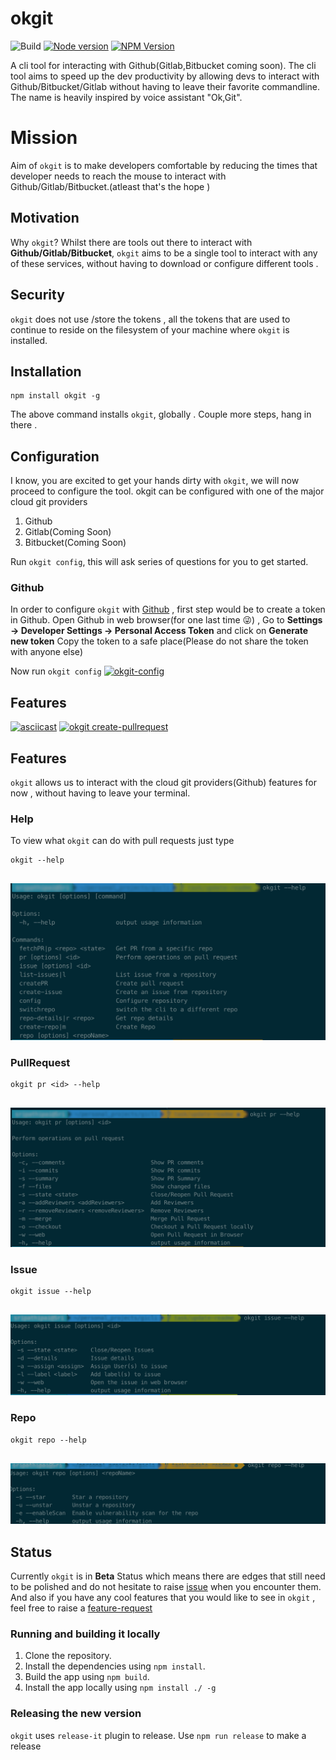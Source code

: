 # okgit

![Build](https://github.com/sri85/okgit/workflows/Node.js%20CI/badge.svg?branch=master) [![Node version](https://img.shields.io/node/v/okgit.svg?style=flat)](http://nodejs.org/download/) [![NPM Version](https://badge.fury.io/js/esta.svg?style=flat)](https://npmjs.org/package/okgit)

A cli tool for interacting with Github(Gitlab,Bitbucket coming soon). The cli tool aims to speed up the dev productivity by allowing devs to interact with Github/Bitbucket/Gitlab without having to leave their favorite commandline. The name is heavily inspired by voice assistant "Ok,Git".

# Mission 
Aim of `okgit` is to make developers comfortable by reducing the times that developer needs to reach the mouse to interact with Github/Gitlab/Bitbucket.(atleast that's the hope )

## Motivation
Why `okgit`?
Whilst there are tools out there to interact with **Github/Gitlab/Bitbucket**, `okgit` aims to be a single tool to interact with any of these services, without having to download or configure different tools .

## Security
`okgit` does not use /store the tokens , all the tokens that are used to continue to reside on the filesystem of your machine where `okgit` is installed.

## Installation
```
npm install okgit -g
```
The above command installs `okgit`, globally . Couple more steps, hang in there .

## Configuration
I know, you are excited to get your hands dirty with `okgit`, we will now proceed to configure the tool.
okgit can be configured with one of the major cloud git providers
1. Github
2. Gitlab(Coming Soon)
3. Bitbucket(Coming Soon)

Run `okgit config`, this will ask series of questions for you to get started.


### Github
In order to configure `okgit` with [Github](https://github.com/) , first step would be to create a token in Github.
Open Github in web browser(for one last time 😜) , Go to **Settings -> Developer Settings -> Personal Access Token** and click on
**Generate new token** Copy the token to a safe place(Please do not share the token with anyone else)

 Now run `okgit config`
 [![okgit-config](https://asciinema.org/a/8rsGr8p3LCGN7RlOVfMdroKOd.svg)](https://asciinema.org/a/8rsGr8p3LCGN7RlOVfMdroKOd)

## Features
[![asciicast](https://asciinema.org/a/StSI8hmTuKP20rR57aWPDchb4.svg)](https://asciinema.org/a/StSI8hmTuKP20rR57aWPDchb4) 
[![okgit create-pullrequest](https://asciinema.org/a/DTmeNPgxM75m7CriSxNhqPaxl.svg)](https://asciinema.org/a/DTmeNPgxM75m7CriSxNhqPaxl)


## Features
`okgit` allows us to interact with the cloud git providers(Github) features for now , without having to leave your terminal.
### Help
To view what ``okgit`` can do with pull requests just type 

````commandline
okgit --help
 
````
![Command Usage](./assets/okgit-help.png)
### PullRequest

````commandline
okgit pr <id> --help
 
````
![PR](./assets/okgit-pr.png)

### Issue

````commandline
okgit issue --help
 
````
![ISSUE](./assets/okgit-issue.png)

### Repo

````commandline
okgit repo --help
 
````
![Repo](./assets/okgit-repo.png)


## Status
Currently `okgit` is in **Beta** Status which means there are edges that still need to be polished and do not hesitate to raise [issue](https://github.com/sri85/okgit/issues/new) when you encounter them. And also if you have any cool features that you would like to see in `okgit` , feel free to raise a [feature-request](https://github.com/sri85/okgit/issues/new)

### Running and building it locally
1. Clone the repository.
2. Install the dependencies using `npm install`.
3. Build the app using `npm build`.
4. Install the app locally using `npm install ./ -g`

### Releasing the new version

`okgit` uses `release-it` plugin to release. Use `npm run release` to make a release
